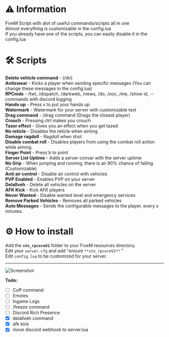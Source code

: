 # :warning: Information
FiveM Script with alot of useful commands/scripts all in one\
Almost everything is customizable in the config.lua\
If you already have one of the scripts, you can easily disable it in the config.lua

# :hammer_and_wrench: Scripts
**Delete vehicle command** - (/dv)\
**Antiswear** - Kicks a player when sending specific messages (You can change these messages in the config.lua)\
**RPCmds** - /twt, /dispatch, /darkweb, /news, /do, /ooc, /me, /show id, -- commands with discord logging\
**Hands up** - Press x to put your hands up\
**Watermark** - Watermark for your server with customizable text\
**Drag command** - /drag command (Drags the closest player)\
**Crouch** - Pressing ctrl makes you crouch\
**Tazer effect** - Gives you an effect when you get tazed\
**No reticle** - Disables the reticle when aiming\
**Damage ragdoll** - Ragdoll when shot\
**Disable combat roll** - Disables players from using the combat roll action while aiming.\
**Finger Point** - Press b to point\
**Server List Uptime** - Adds a server convar with the server uptime\
**No Grip** - When jumping and running, there is an 90% chance of falling (Customizable)\
**Anti air control** - Disable air control with vehicles\
**PVP Enabled** - Enables PVP on your server\
**Delallveh** - Delete all vehicles on the server\
**AFK Kick** - Kick AFK players\
**Never Wanted** - Disable wanted level and emergency services\
**Remove Parked Vehicles** - Removes all parked vehicles\
**Auto Messages** - Sends the configurable messages to the player, every x minutes.


# :gear:  How to install
Add the **`stn_rpcoreV2`** folder to your FiveM resources directory.\
Edit your `server.cfg` and add "ensure `**stn_rpcoreV2**` "\
Edit `config.lua` to be customized for your server.



---------------------------------------------------

![Screenshot](https://i.imgur.com/1982Oa7.png)



**Todo:**
- [ ] Cuff command
- [ ] Emotes
- [ ] Ingame Logs
- [ ] /freeze command
- [ ] Discord Rich Presence
- [x] delallveh command
- [x] afk kick
- [x] move discord webhook to server.lua
